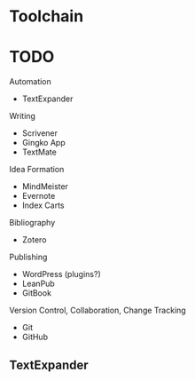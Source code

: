 # Toolchain #

# TODO

Automation
* TextExpander

Writing
* Scrivener
* Gingko App
* TextMate

Idea Formation
* MindMeister
* Evernote
* Index Carts

Bibliography
* Zotero

Publishing
* WordPress (plugins?)
* LeanPub
* GitBook

Version Control, Collaboration, Change Tracking
* Git
* GitHub

## TextExpander